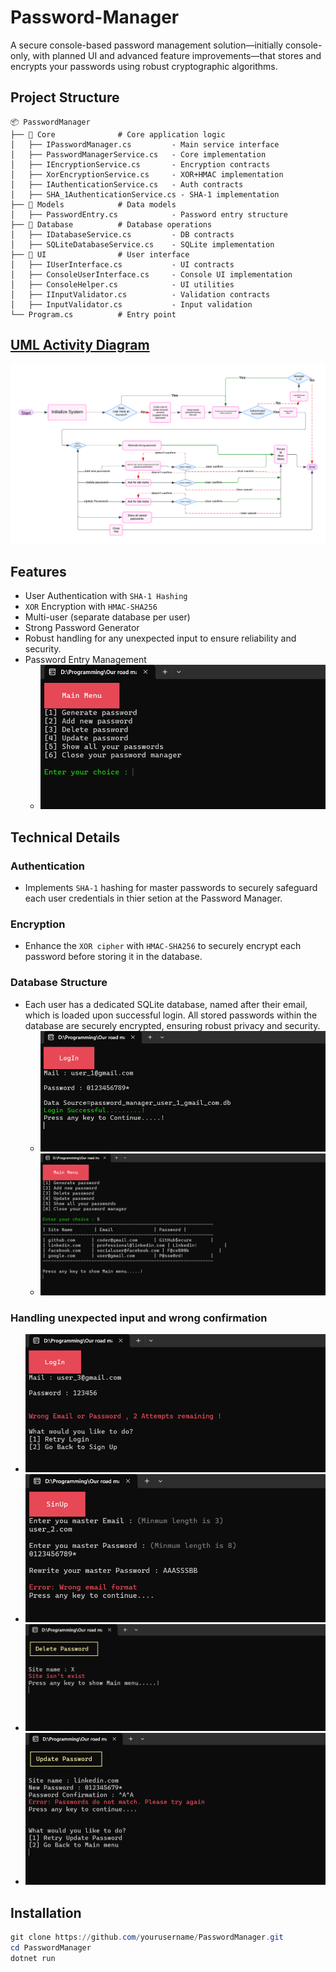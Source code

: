 # Password-Manager
A secure console-based password management solution—initially console-only, with planned UI and advanced feature improvements—that stores and encrypts your passwords using robust cryptographic algorithms.
## Project Structure
```plaintext
📦 PasswordManager
├── 📂 Core              # Core application logic
│   ├── IPasswordManager.cs         - Main service interface
│   ├── PasswordManagerService.cs   - Core implementation
│   ├── IEncryptionService.cs       - Encryption contracts
│   ├── XorEncryptionService.cs     - XOR+HMAC implementation
│   ├── IAuthenticationService.cs   - Auth contracts
│   ├── SHA_1AuthenticationService.cs - SHA-1 implementation
├── 📂 Models            # Data models
│   ├── PasswordEntry.cs            - Password entry structure
├── 📂 Database          # Database operations
│   ├── IDatabaseService.cs         - DB contracts
│   ├── SQLiteDatabaseService.cs    - SQLite implementation
├── 📂 UI                # User interface
│   ├── IUserInterface.cs           - UI contracts
│   ├── ConsoleUserInterface.cs     - Console UI implementation
│   ├── ConsoleHelper.cs            - UI utilities
│   ├── IInputValidator.cs          - Validation contracts
│   ├── InputValidator.cs           - Input validation
└── Program.cs          # Entry point
```
## [UML Activity Diagram](https://lucid.app/lucidchart/3bb6d3b4-ce77-4b12-9143-0361bd801a14/edit?viewport_loc=285%2C990%2C1201%2C501%2C0_0&invitationId=inv_86453fbd-9a38-4aa1-8292-8f35504f0705)
![UML-Activity-diagram](Photos/UML-Activity-diagram.png)
## Features 
- User Authentication with `SHA-1 Hashing` 
- `XOR` Encryption with `HMAC-SHA256` 
- Multi-user (separate database per user)
-  Strong Password Generator
-  Robust handling for any unexpected input to ensure reliability and security. 
- Password Entry Management
  - ![PasswordManager-MainMeu](Photos/PasswordManager-MainMeu.png)
  
## Technical Details 
### Authentication 
- Implements `SHA-1` hashing for master passwords to securely safeguard each user credentials in thier setion at the Password Manager.
### Encryption
- Enhance the `XOR cipher` with `HMAC-SHA256` to securely encrypt each password before storing it in the database.
### Database Structure
- Each user has a dedicated SQLite database, named after their email, which is loaded upon successful login. All stored passwords within the database are securely encrypted, ensuring robust privacy and security. 
  - ![Load-each-user-database](Photos/Load-each-user-database.png)
  - ![Load-each-user-database](Photos/Load-each-user-database_2.png)

### Handling unexpected input and wrong confirmation
  - ![Wrong_LogIn](Photos/Wrong_LogIn.png)
  - ![Handling-unexpected_input_1](Photos/Handling-unexpected_input_1.png)
  - ![Handling-unexpected_input_2](Photos//Handling-unexpected_input_2.png)
  - ![Handling-wrong-confirmation](Photos/Handling-wrong-confirmation.png)
  

## Installation 

```powershell 
git clone https://github.com/yourusername/PasswordManager.git
cd PasswordManager
dotnet run
```
